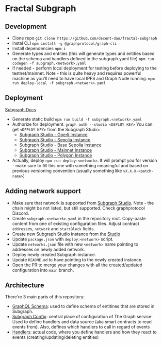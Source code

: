 # Fractal Subgraph

## Development

- Clone repo 
  `git clone https://github.com/decent-dao/fractal-subgraph`
- Instal CLI
  `npm install -g @graphprotocol/graph-cli`
- Install dependencies
  `npm i`
- Generate types and entities (this will generate types and entities based on the schema and handlers defined in the subgraph.yaml file)
  `npm run codegen -f subgraph.<network>.yaml`
- If needed - perform local deployment for testing before deploying to the testnet/mainnet. Note - this is quite heavy and requires powerful machine as you'll need to have local IPFS and Graph Node running.
  `npm run deploy-local -f subgraph.<network>.yaml`

## Deployment
[Subgraph Docs](https://thegraph.com/docs/en/deploying/deploying-a-subgraph-to-studio/#deploying-a-subgraph-to-subgraph-studio)

- Generate static build
  `npm run build -f subgraph.<network>.yaml`
- Authorize for deployment. `graph auth --studio <DEPLOY KEY>` You can get `<DEPLOY KEY>` from the Subgraph Studio:
  - [Subgraph Studio - Goerli Instance](https://thegraph.com/studio/subgraph/fractal-goerli/)
  - [Subgraph Studio - Sepolia Instance](https://thegraph.com/studio/subgraph/fractal-sepolia/)
  - [Subgraph Studio - Base Sepolia Instance](https://thegraph.com/studio/subgraph/fractal-base-sepolia/)
  - [Subgraph Studio - Mainnet Instance](https://thegraph.com/studio/subgraph/fractal-mainnet/)
  - [Subgraph Studio - Polygon Instance](https://thegraph.com/studio/subgraph/fractal-polygon/)
- Actually, deploy `npm run deploy:<network>`. It will prompt you for version - make sure to fill this one with something meaningful and based on previous versioning convention (usually something like `vX.X.X-<patch-name>`)

## Adding network support
- Make sure that network is supported from [Subgraph Studio](https://thegraph.com/docs/en/developing/supported-networks/#hosted-service). Note - the chain might be not listed, but still supported. Check graphprotocol Discord.
- Create `subgraph.<network>.yaml` in the repository root. Copy-paste content from one of existing configuration files. Adjust contract `address`es, `network` and `startBlock` fields.
- Create new Subgraph Studio instance from the [Studio](https://thegraph.com/studio/)
- Update `package.json` with `deploy:<network>` script.
- Update `networks.json` file with new `<network>` name pointing to addresses on newly added network.
- Deploy newly created Subgraph instance.
- Update `README.md` to have pointing to the newly created instance.
- Open the PR to merge your changes with all the created/updated configuration into `main` branch.
## Architecture

There're 3 main parts of this repository:
- [GraphQL Schema](./schema.graphql): used to define schema of entitines that are stored in Subgraph.
- [Subgraph Config](./subgraph.yaml): central place of configuration of The Graph service. Used to define handlers and data source (aka smart contracts to read events from). Also, defines which handlers to call in regard of events
- [Handlers](./src): actual code, where you define handlers and how they react to events (creating/updating/deleting entities)